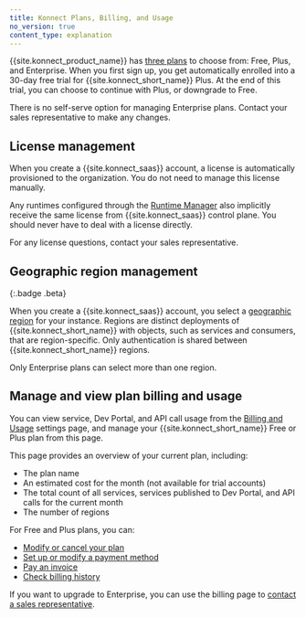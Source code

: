 ```yaml
---
title: Konnect Plans, Billing, and Usage
no_version: true
content_type: explanation
---
```


{{site.konnect_product_name}} has [three plans](https://konghq.com/pricing) to
choose from: Free, Plus, and Enterprise. When you first sign up, you get
automatically enrolled into a 30-day free trial for {{site.konnect_short_name}} Plus. At the end of
this trial, you can choose to continue with Plus, or downgrade to Free.

There is no self-serve option for managing Enterprise plans.
Contact your sales representative to make any changes.

## License management

When you create a {{site.konnect_saas}} account, a license is
automatically provisioned to the organization. You do not need to manage this
license manually.

Any runtimes configured through the [Runtime Manager](/konnect/runtime-manager)
also implicitly receive the same license from {{site.konnect_saas}}
control plane. You should never have to deal with a license
directly.

For any license questions, contact your sales representative.

## Geographic region management
{:.badge .beta}

When you create a {{site.konnect_saas}} account, you select a [geographic region](/konnect/regions) for your instance. Regions are distinct deployments of {{site.konnect_short_name}} with objects, such as services and consumers, that are region-specific. Only authentication is shared between {{site.konnect_short_name}} regions.

Only Enterprise plans can select more than one region.

## Manage and view plan billing and usage

You can view service, Dev Portal, and API call usage from the [Billing and Usage](https://cloud.konghq.com/settings/billing-settings)
settings page, and manage your {{site.konnect_short_name}} Free or Plus plan from this page.

This page provides an overview of your current plan, including:

* The plan name
* An estimated cost for the month (not available for trial accounts)
* The total count of all services, services published to Dev Portal, and API calls for
the current month
* The number of regions

For Free and Plus plans, you can:
* [Modify or cancel your plan](/konnect/account-management/change-plan)
* [Set up or modify a payment method](/konnect/account-management/billing#modify-a-payment-method)
* [Pay an invoice](/konnect/account-management/billing#pay-an-invoice)
* [Check billing history](/konnect/account-management/billing#view-billing-history)

If you want to upgrade to Enterprise, you can use the billing page to [contact a sales representative](/konnect/account-management/change-plan/#upgrade-from-any-plan-to-enterprise).
